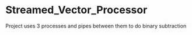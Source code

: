 # Streamed_Vector_Processor
Project uses 3 processes and pipes between them to do binary subtraction
